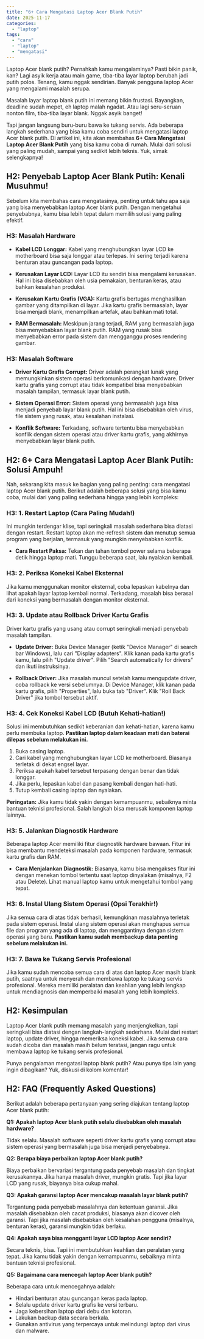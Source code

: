 ```yaml
---
title: "6+ Cara Mengatasi Laptop Acer Blank Putih"
date: 2025-11-17
categories: 
  - "laptop"
tags: 
  - "cara"
  - "laptop"
  - "mengatasi"
---
```


Laptop Acer blank putih? Pernahkah kamu mengalaminya? Pasti bikin panik, kan? Lagi asyik kerja atau main game, tiba-tiba layar laptop berubah jadi putih polos. Tenang, kamu nggak sendirian. Banyak pengguna laptop Acer yang mengalami masalah serupa.

Masalah layar laptop blank putih ini memang bikin frustasi. Bayangkan, deadline sudah mepet, eh laptop malah ngadat. Atau lagi seru-seruan nonton film, tiba-tiba layar blank. Nggak asyik banget!

Tapi jangan langsung buru-buru bawa ke tukang servis. Ada beberapa langkah sederhana yang bisa kamu coba sendiri untuk mengatasi laptop Acer blank putih. Di artikel ini, kita akan membahas **6+ Cara Mengatasi Laptop Acer Blank Putih** yang bisa kamu coba di rumah. Mulai dari solusi yang paling mudah, sampai yang sedikit lebih teknis. Yuk, simak selengkapnya!

## H2: Penyebab Laptop Acer Blank Putih: Kenali Musuhmu!

Sebelum kita membahas cara mengatasinya, penting untuk tahu apa saja yang bisa menyebabkan laptop Acer blank putih. Dengan mengetahui penyebabnya, kamu bisa lebih tepat dalam memilih solusi yang paling efektif.

### H3: Masalah Hardware

- **Kabel LCD Longgar:** Kabel yang menghubungkan layar LCD ke motherboard bisa saja longgar atau terlepas. Ini sering terjadi karena benturan atau guncangan pada laptop.
    
- **Kerusakan Layar LCD:** Layar LCD itu sendiri bisa mengalami kerusakan. Hal ini bisa disebabkan oleh usia pemakaian, benturan keras, atau bahkan kesalahan produksi.
    
- **Kerusakan Kartu Grafis (VGA):** Kartu grafis bertugas menghasilkan gambar yang ditampilkan di layar. Jika kartu grafis bermasalah, layar bisa menjadi blank, menampilkan artefak, atau bahkan mati total.
    
- **RAM Bermasalah:** Meskipun jarang terjadi, RAM yang bermasalah juga bisa menyebabkan layar blank putih. RAM yang rusak bisa menyebabkan error pada sistem dan mengganggu proses rendering gambar.
    

### H3: Masalah Software

- **Driver Kartu Grafis Corrupt:** Driver adalah perangkat lunak yang memungkinkan sistem operasi berkomunikasi dengan hardware. Driver kartu grafis yang corrupt atau tidak kompatibel bisa menyebabkan masalah tampilan, termasuk layar blank putih.
    
- **Sistem Operasi Error:** Sistem operasi yang bermasalah juga bisa menjadi penyebab layar blank putih. Hal ini bisa disebabkan oleh virus, file sistem yang rusak, atau kesalahan instalasi.
    
- **Konflik Software:** Terkadang, software tertentu bisa menyebabkan konflik dengan sistem operasi atau driver kartu grafis, yang akhirnya menyebabkan layar blank putih.
    

## H2: 6+ Cara Mengatasi Laptop Acer Blank Putih: Solusi Ampuh!

Nah, sekarang kita masuk ke bagian yang paling penting: cara mengatasi laptop Acer blank putih. Berikut adalah beberapa solusi yang bisa kamu coba, mulai dari yang paling sederhana hingga yang lebih kompleks:

### H3: 1. Restart Laptop (Cara Paling Mudah!)

Ini mungkin terdengar klise, tapi seringkali masalah sederhana bisa diatasi dengan restart. Restart laptop akan me-refresh sistem dan menutup semua program yang berjalan, termasuk yang mungkin menyebabkan konflik.

- **Cara Restart Paksa:** Tekan dan tahan tombol power selama beberapa detik hingga laptop mati. Tunggu beberapa saat, lalu nyalakan kembali.

### H3: 2. Periksa Koneksi Kabel Eksternal

Jika kamu menggunakan monitor eksternal, coba lepaskan kabelnya dan lihat apakah layar laptop kembali normal. Terkadang, masalah bisa berasal dari koneksi yang bermasalah dengan monitor eksternal.

### H3: 3. Update atau Rollback Driver Kartu Grafis

Driver kartu grafis yang usang atau corrupt seringkali menjadi penyebab masalah tampilan.

- **Update Driver:** Buka Device Manager (ketik "Device Manager" di search bar Windows), lalu cari "Display adapters". Klik kanan pada kartu grafis kamu, lalu pilih "Update driver". Pilih "Search automatically for drivers" dan ikuti instruksinya.
    
- **Rollback Driver:** Jika masalah muncul setelah kamu mengupdate driver, coba rollback ke versi sebelumnya. Di Device Manager, klik kanan pada kartu grafis, pilih "Properties", lalu buka tab "Driver". Klik "Roll Back Driver" jika tombol tersebut aktif.
    

### H3: 4. Cek Koneksi Kabel LCD (Butuh Kehati-hatian!)

Solusi ini membutuhkan sedikit keberanian dan kehati-hatian, karena kamu perlu membuka laptop. **Pastikan laptop dalam keadaan mati dan baterai dilepas sebelum melakukan ini.**

1. Buka casing laptop.
2. Cari kabel yang menghubungkan layar LCD ke motherboard. Biasanya terletak di dekat engsel layar.
3. Periksa apakah kabel tersebut terpasang dengan benar dan tidak longgar.
4. Jika perlu, lepaskan kabel dan pasang kembali dengan hati-hati.
5. Tutup kembali casing laptop dan nyalakan.

**Peringatan:** Jika kamu tidak yakin dengan kemampuanmu, sebaiknya minta bantuan teknisi profesional. Salah langkah bisa merusak komponen laptop lainnya.

### H3: 5. Jalankan Diagnostik Hardware

Beberapa laptop Acer memiliki fitur diagnostik hardware bawaan. Fitur ini bisa membantu mendeteksi masalah pada komponen hardware, termasuk kartu grafis dan RAM.

- **Cara Menjalankan Diagnostik:** Biasanya, kamu bisa mengakses fitur ini dengan menekan tombol tertentu saat laptop dinyalakan (misalnya, F2 atau Delete). Lihat manual laptop kamu untuk mengetahui tombol yang tepat.

### H3: 6. Instal Ulang Sistem Operasi (Opsi Terakhir!)

Jika semua cara di atas tidak berhasil, kemungkinan masalahnya terletak pada sistem operasi. Instal ulang sistem operasi akan menghapus semua file dan program yang ada di laptop, dan menggantinya dengan sistem operasi yang baru. **Pastikan kamu sudah membackup data penting sebelum melakukan ini.**

### H3: 7. Bawa ke Tukang Servis Profesional

Jika kamu sudah mencoba semua cara di atas dan laptop Acer masih blank putih, saatnya untuk menyerah dan membawa laptop ke tukang servis profesional. Mereka memiliki peralatan dan keahlian yang lebih lengkap untuk mendiagnosis dan memperbaiki masalah yang lebih kompleks.

## H2: Kesimpulan

Laptop Acer blank putih memang masalah yang menjengkelkan, tapi seringkali bisa diatasi dengan langkah-langkah sederhana. Mulai dari restart laptop, update driver, hingga memeriksa koneksi kabel. Jika semua cara sudah dicoba dan masalah masih belum teratasi, jangan ragu untuk membawa laptop ke tukang servis profesional.

Punya pengalaman mengatasi laptop blank putih? Atau punya tips lain yang ingin dibagikan? Yuk, diskusi di kolom komentar!

## H2: FAQ (Frequently Asked Questions)

Berikut adalah beberapa pertanyaan yang sering diajukan tentang laptop Acer blank putih:

**Q1: Apakah laptop Acer blank putih selalu disebabkan oleh masalah hardware?**

Tidak selalu. Masalah software seperti driver kartu grafis yang corrupt atau sistem operasi yang bermasalah juga bisa menjadi penyebabnya.

**Q2: Berapa biaya perbaikan laptop Acer blank putih?**

Biaya perbaikan bervariasi tergantung pada penyebab masalah dan tingkat kerusakannya. Jika hanya masalah driver, mungkin gratis. Tapi jika layar LCD yang rusak, biayanya bisa cukup mahal.

**Q3: Apakah garansi laptop Acer mencakup masalah layar blank putih?**

Tergantung pada penyebab masalahnya dan ketentuan garansi. Jika masalah disebabkan oleh cacat produksi, biasanya akan dicover oleh garansi. Tapi jika masalah disebabkan oleh kesalahan pengguna (misalnya, benturan keras), garansi mungkin tidak berlaku.

**Q4: Apakah saya bisa mengganti layar LCD laptop Acer sendiri?**

Secara teknis, bisa. Tapi ini membutuhkan keahlian dan peralatan yang tepat. Jika kamu tidak yakin dengan kemampuanmu, sebaiknya minta bantuan teknisi profesional.

**Q5: Bagaimana cara mencegah laptop Acer blank putih?**

Beberapa cara untuk mencegahnya adalah:

- Hindari benturan atau guncangan keras pada laptop.
- Selalu update driver kartu grafis ke versi terbaru.
- Jaga kebersihan laptop dari debu dan kotoran.
- Lakukan backup data secara berkala.
- Gunakan antivirus yang terpercaya untuk melindungi laptop dari virus dan malware.
